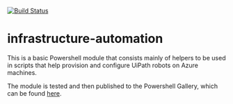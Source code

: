 [![Build
Status](https://dsbcp.visualstudio.com/automation-coe/_apis/build/status/dsb-automation.infrastructure-automation%20test?branchName=master)](https://dsbcp.visualstudio.com/automation-coe/_build/latest?definitionId=58&branchName=master)

# infrastructure-automation

This is a basic Powershell module that consists mainly of helpers to be used in
scripts that help provision and configure UiPath robots on Azure machines.

The module is tested and then published to the Powershell Gallery, which can be
found
[here](https://www.powershellgallery.com/packages/DsbRobotOrchestration).

